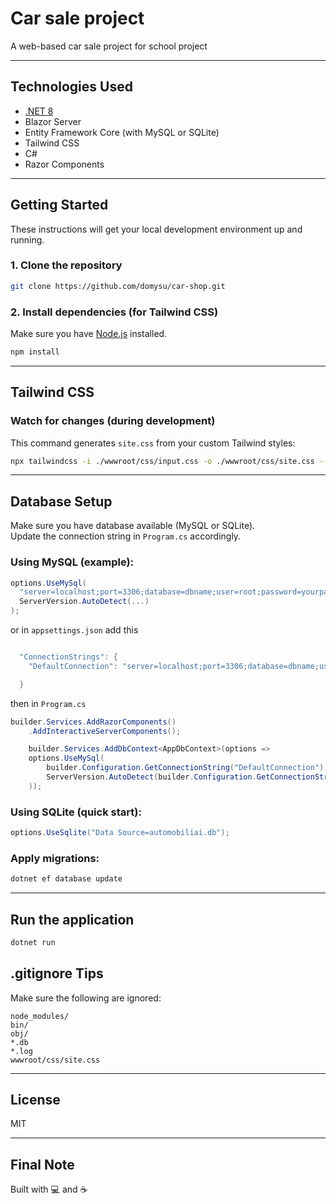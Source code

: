 # Car sale project

A web-based car sale project for school project

---

## Technologies Used

- [.NET 8](https://dotnet.microsoft.com/)
- Blazor Server
- Entity Framework Core (with MySQL or SQLite)
- Tailwind CSS
- C#
- Razor Components

---

##  Getting Started

These instructions will get your local development environment up and running.

### 1. Clone the repository

```bash
git clone https://github.com/domysu/car-shop.git
```

###  2. Install dependencies (for Tailwind CSS)

Make sure you have [Node.js](https://nodejs.org/) installed.

```bash
npm install
```

---

## Tailwind CSS

### Watch for changes (during development)

This command generates `site.css` from your custom Tailwind styles:

```bash
npx tailwindcss -i ./wwwroot/css/input.css -o ./wwwroot/css/site.css --watch
```

---

##  Database Setup

Make sure you have database available (MySQL or SQLite).  
Update the connection string in `Program.cs` accordingly.

### Using MySQL (example):

```csharp
options.UseMySql(
  "server=localhost;port=3306;database=dbname;user=root;password=yourpassword",
  ServerVersion.AutoDetect(...)
);
```
or in `appsettings.json` add this
```csharp

  "ConnectionStrings": {
    "DefaultConnection": "server=localhost;port=3306;database=dbname;user=username;password=password"

  }
```
then in `Program.cs`
```csharp
builder.Services.AddRazorComponents()
    .AddInteractiveServerComponents();

    builder.Services.AddDbContext<AppDbContext>(options =>
    options.UseMySql(
        builder.Configuration.GetConnectionString("DefaultConnection"),
        ServerVersion.AutoDetect(builder.Configuration.GetConnectionString("DefaultConnection"))
    ));
```

### Using SQLite (quick start):

```csharp
options.UseSqlite("Data Source=automobiliai.db");
```

### Apply migrations:

```bash
dotnet ef database update
```

---

##  Run the application

```bash
dotnet run
```




## .gitignore Tips

Make sure the following are ignored:

```
node_modules/
bin/
obj/
*.db
*.log
wwwroot/css/site.css
```

---

## License

MIT

---

##  Final Note

Built with 💻 and ☕ 
